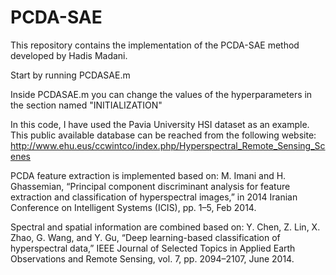 
# PCDA-SAE
This repository contains the implementation of the PCDA-SAE method developed by Hadis Madani.

Start by running PCDASAE.m

Inside PCDASAE.m you can change the values of the hyperparameters in the section named "INITIALIZATION"

In this code, I have used the Pavia University HSI dataset as an example. This public available database can be reached from the following website:
http://www.ehu.eus/ccwintco/index.php/Hyperspectral_Remote_Sensing_Scenes

PCDA feature extraction is implemented based on: 
M. Imani and H. Ghassemian, “Principal component discriminant analysis for feature extraction and classification of hyperspectral images,” in 2014 Iranian Conference on Intelligent Systems (ICIS), pp. 1–5, Feb 2014.

Spectral and spatial information are combined based on:
Y. Chen, Z. Lin, X. Zhao, G. Wang, and Y. Gu, “Deep learning-based classification of hyperspectral data,” IEEE Journal of Selected Topics in Applied Earth Observations and Remote Sensing, vol. 7, pp. 2094–2107, June 2014.
